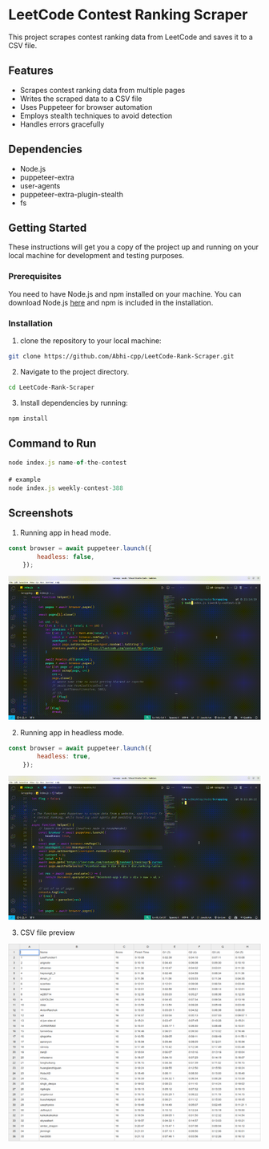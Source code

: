 # LeetCode Contest Ranking Scraper

This project scrapes contest ranking data from LeetCode and saves it to a CSV file.

## Features

* Scrapes contest ranking data from multiple pages
* Writes the scraped data to a CSV file
* Uses Puppeteer for browser automation
* Employs stealth techniques to avoid detection
* Handles errors gracefully

## Dependencies

* Node.js
* puppeteer-extra
* user-agents
* puppeteer-extra-plugin-stealth
* fs


## Getting Started

These instructions will get you a copy of the project up and running on your local machine for development and testing purposes.

### Prerequisites

You need to have Node.js and npm installed on your machine. You can download Node.js [here](https://nodejs.org/en/download/) and npm is included in the installation.


### Installation

1. clone the repository to your local machine:

```bash
git clone https://github.com/Abhi-cpp/LeetCode-Rank-Scraper.git
```

2. Navigate to the project directory.

```bash
cd LeetCode-Rank-Scraper
```
3. Install dependencies by running:
```bash
npm install
```

## Command to Run
```js
node index.js name-of-the-contest

# example
node index.js weekly-contest-388
```

## Screenshots
1. Running app in head mode.

```js
const browser = await puppeteer.launch({
        headless: false,
    });
```

![Running the script](./assets/running_head.gif)

2. Running app in headless mode.

```js
const browser = await puppeteer.launch({
        headless: true,
    });
```

![Running the script in headless mode](./assets/headless.gif)

3. CSV file preview

![CSV File preview](./assets/csv.png)

